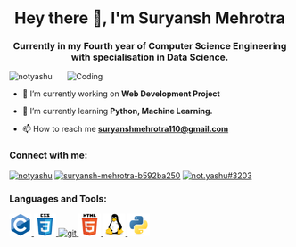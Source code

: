 <h1 align="center">Hey there 👋, I'm Suryansh Mehrotra</h1>
<h3 align="center">Currently in my Fourth year of Computer Science Engineering with specialisation in Data Science.</h3>
<img align="right" alt="Coding" width="400" src="https://i.pinimg.com/originals/e4/26/70/e426702edf874b181aced1e2fa5c6cde.gif">

<p align="left"> <img src="https://komarev.com/ghpvc/?username=notyashu&label=Profile%20views&color=0e75b6&style=flat" alt="notyashu" /> </p>

- 🔭 I’m currently working on **Web Development Project**

- 🌱 I’m currently learning **Python, Machine Learning.**

- 📫 How to reach me **suryanshmehrotra110@gmail.com**

<h3 align="left">Connect with me:</h3>
<p align="left">
<a href="https://codepen.io/notyashu" target="blank"><img align="center" src="https://raw.githubusercontent.com/rahuldkjain/github-profile-readme-generator/master/src/images/icons/Social/codepen.svg" alt="notyashu" height="30" width="40" /></a>
<a href="https://linkedin.com/in/suryansh-mehrotra-b592ba250" target="blank"><img align="center" src="https://raw.githubusercontent.com/rahuldkjain/github-profile-readme-generator/master/src/images/icons/Social/linked-in-alt.svg" alt="suryansh-mehrotra-b592ba250" height="30" width="40" /></a>
<!-- <a href="https://fb.com/suryansh.mehrotra.7" target="blank"><img align="center" src="https://raw.githubusercontent.com/rahuldkjain/github-profile-readme-generator/master/src/images/icons/Social/facebook.svg" alt="suryansh.mehrotra.7" height="30" width="40" /></a> -->
<!-- <a href="https://instagram.com/not.yashu" target="blank"><img align="center" src="https://raw.githubusercontent.com/rahuldkjain/github-profile-readme-generator/master/src/images/icons/Social/instagram.svg" alt="not.yashu" height="30" width="40" /></a> -->
<a href="https://discord.gg/not.yashu#3203" target="blank"><img align="center" src="https://raw.githubusercontent.com/rahuldkjain/github-profile-readme-generator/master/src/images/icons/Social/discord.svg" alt="not.yashu#3203" height="30" width="40" /></a>
</p>

<h3 align="left">Languages and Tools:</h3>
<p align="left"> <a href="https://www.cprogramming.com/" target="_blank" rel="noreferrer"> <img src="https://raw.githubusercontent.com/devicons/devicon/master/icons/c/c-original.svg" alt="c" width="40" height="40"/> </a> <a href="https://www.w3schools.com/css/" target="_blank" rel="noreferrer"> <img src="https://raw.githubusercontent.com/devicons/devicon/master/icons/css3/css3-original-wordmark.svg" alt="css3" width="40" height="40"/> </a> <a href="https://git-scm.com/" target="_blank" rel="noreferrer"> <img src="https://www.vectorlogo.zone/logos/git-scm/git-scm-icon.svg" alt="git" width="40" height="40"/> </a> <a href="https://www.w3.org/html/" target="_blank" rel="noreferrer"> <img src="https://raw.githubusercontent.com/devicons/devicon/master/icons/html5/html5-original-wordmark.svg" alt="html5" width="40" height="40"/> </a> <a href="https://www.linux.org/" target="_blank" rel="noreferrer"> <img src="https://raw.githubusercontent.com/devicons/devicon/master/icons/linux/linux-original.svg" alt="linux" width="40" height="40"/> </a> <a href="https://www.python.org" target="_blank" rel="noreferrer"> <img src="https://raw.githubusercontent.com/devicons/devicon/master/icons/python/python-original.svg" alt="python" width="40" height="40"/> </a> </p>

<!--
<p><img align="left" src="https://github-readme-stats.vercel.app/api/top-langs?username=notyashu&show_icons=true&locale=en&layout=compact" alt="notyashu" /></p>

<p>&nbsp;<img align="center" src="https://github-readme-stats.vercel.app/api?username=notyashu&show_icons=true&locale=en" alt="notyashu" /></p>

<p><img align="center" src="https://github-readme-streak-stats.herokuapp.com/?user=notyashu&" alt="notyashu" /></p>
-->
